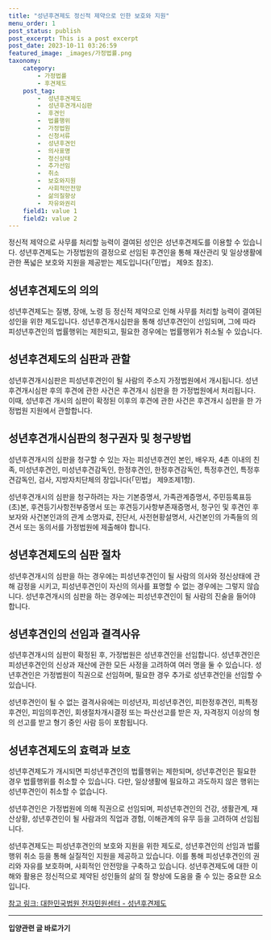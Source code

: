 ```yaml
---
title: "성년후견제도 정신적 제약으로 인한 보호와 지원"
menu_order: 1
post_status: publish
post_excerpt: This is a post excerpt
post_date: 2023-10-11 03:26:59
featured_image: _images/가정법률.png
taxonomy:
    category:
        - 가정법률
        - 후견제도
    post_tag:
        -  성년후견제도
        -  성년후견개시심판
        -  후견인
        -  법률행위
        -  가정법원
        -  신청서류
        -  성년후견인
        -  의사표명
        -  정신상태
        -  추가선임
        -  취소
        -  보호와지원
        -  사회적안전망
        -  삶의질향상
        -  자유와권리
    field1: value 1
    field2: value 2
---
```



정신적 제약으로 사무를 처리할 능력이 결여된 성인은 성년후견제도를 이용할 수 있습니다. 성년후견제도는 가정법원의 결정으로 선임된 후견인을 통해 재산관리 및 일상생활에 관한 폭넓은 보호와 지원을 제공받는 제도입니다(「민법」 제9조 참조).

## 성년후견제도의 의의

성년후견제도는 질병, 장애, 노령 등 정신적 제약으로 인해 사무를 처리할 능력이 결여된 성인을 위한 제도입니다. 성년후견개시심판을 통해 성년후견인이 선임되며, 그에 따라 피성년후견인의 법률행위는 제한되고, 필요한 경우에는 법률행위가 취소될 수 있습니다.

## 성년후견제도의 심판과 관할

성년후견개시심판은 피성년후견인이 될 사람의 주소지 가정법원에서 개시됩니다. 성년후견개시심판 후의 후견에 관한 사건은 후견개시 심판을 한 가정법원에서 처리됩니다. 이때, 성년후견 개시의 심판이 확정된 이후의 후견에 관한 사건은 후견개시 심판을 한 가정법원 지원에서 관할합니다.

## 성년후견개시심판의 청구권자 및 청구방법

성년후견개시의 심판을 청구할 수 있는 자는 피성년후견인 본인, 배우자, 4촌 이내의 친족, 미성년후견인, 미성년후견감독인, 한정후견인, 한정후견감독인, 특정후견인, 특정후견감독인, 검사, 지방자치단체의 장입니다(「민법」 제9조제1항).

성년후견개시의 심판을 청구하려는 자는 기본증명서, 가족관계증명서, 주민등록표등(초)본, 후견등기사항전부증명서 또는 후견등기사항부존재증명서, 청구인 및 후견인 후보자와 사건본인과의 관계 소명자료, 진단서, 사전현황설명서, 사건본인의 가족들의 의견서 또는 동의서를 가정법원에 제출해야 합니다.

## 성년후견제도의 심판 절차

성년후견개시의 심판을 하는 경우에는 피성년후견인이 될 사람의 의사와 정신상태에 관해 감정을 시키고, 피성년후견인이 자신의 의사를 표명할 수 없는 경우에는 그렇지 않습니다. 성년후견개시의 심판을 하는 경우에는 피성년후견인이 될 사람의 진술을 들어야 합니다.

## 성년후견인의 선임과 결격사유

성년후견개시의 심판이 확정된 후, 가정법원은 성년후견인을 선임합니다. 성년후견인은 피성년후견인의 신상과 재산에 관한 모든 사정을 고려하여 여러 명을 둘 수 있습니다. 성년후견인은 가정법원이 직권으로 선임하며, 필요한 경우 추가로 성년후견인을 선임할 수 있습니다.

성년후견인이 될 수 없는 결격사유에는 미성년자, 피성년후견인, 피한정후견인, 피특정후견인, 피임의후견인, 회생절차개시결정 또는 파산선고를 받은 자, 자격정지 이상의 형의 선고를 받고 형기 중인 사람 등이 포함됩니다.

## 성년후견제도의 효력과 보호

성년후견제도가 개시되면 피성년후견인의 법률행위는 제한되며, 성년후견인은 필요한 경우 법률행위를 취소할 수 있습니다. 다만, 일상생활에 필요하고 과도하지 않은 행위는 성년후견인이 취소할 수 없습니다.

성년후견인은 가정법원에 의해 직권으로 선임되며, 피성년후견인의 건강, 생활관계, 재산상황, 성년후견인이 될 사람과의 직업과 경험, 이해관계의 유무 등을 고려하여 선임됩니다.

성년후견제도는 피성년후견인의 보호와 지원을 위한 제도로, 성년후견인의 선임과 법률행위 취소 등을 통해 실질적인 지원을 제공하고 있습니다. 이를 통해 피성년후견인의 권리와 자유를 보호하며, 사회적인 안전망을 구축하고 있습니다. 성년후견제도에 대한 이해와 활용은 정신적으로 제약된 성인들의 삶의 질 향상에 도움을 줄 수 있는 중요한 요소입니다.

[참고 링크: 대한민국법원 전자민원센터 - 성년후견제도](https://help.scourt.go.kr/nm/min_3/min_3_12/index.html)

<!-- wp:separator -->
<hr class="wp-block-separator has-alpha-channel-opacity"/>
<!-- /wp:separator -->
<!-- wp:group {"backgroundColor":"base","layout":{"type":"constrained"}} -->
<div class="wp-block-group has-base-background-color has-background">
<!-- wp:paragraph {"align":"center","fontSize":"large"} -->
<p class="has-text-align-center has-large-font-size"><strong>입양관련 글 바로가기</strong></p>
<!-- /wp:paragraph -->


<!-- wp:latest-posts{"categories": [{"id": 1407, "count": 100, "description": "", "link": "https://uknowlaw.com/category/https://uknowlaw.com/category/%ec%9e%85%ec%96%91//", "name": "입양", "slug": "입양", "taxonomy": "category", "parent": 0, "meta": [],"_links":{"self":[{"href":"https://uknowlaw.com/wp-json/wp/v2/categories/1407"}],"collection":[{"href":"https://uknowlaw.com/wp-json/wp/v2/categories"}],"about":[{"href":"https://uknowlaw.com/wp-json/wp/v2/taxonomies/category"}],"wp:post_type":[{"href":"https://uknowlaw.com/wp-json/wp/v2/posts?categories=1407"}],"curies":[{"name":"wp","href":"https://api.w.org/{rel}","templated":true}]}}],"postsToShow":100,"excerptLength":28,"postLayout":"grid","columns":2,"featuredImageAlign":"left","featuredImageSizeSlug":"large","fontSize":"medium"} /-->
</div>
<!-- /wp:group -->
    